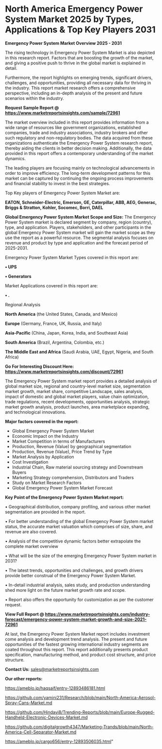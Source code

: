 # North America Emergency Power System Market 2025 by Types, Applications & Top Key Players 2031

<Strong> Emergency Power System Market Overview 2025 - 2031</strong>

The rising technology in Emergency Power System Market is also depicted in this research report. Factors that are boosting the growth of the market, and giving a positive push to thrive in the global market is explained in detail.

Furthermore, the report highlights on emerging trends, significant drivers, challenges, and opportunities, providing all necessary data for thriving in the industry. This report market research offers a comprehensive perspective, including an in-depth analysis of the present and future scenarios within the industry.

<strong>Request Sample Report @ <a href=https://www.marketreportsinsights.com/sample/72961>https://www.marketreportsinsights.com/sample/72961</a></strong>

The market overview included in this report provides information from a wide range of resources like government organizations, established companies, trade and industry associations, industry brokers and other such regulatory and non-regulatory bodies. The data acquired from these organizations authenticate the Emergency Power System research report, thereby aiding the clients in better decision making. Additionally, the data provided in this report offers a contemporary understanding of the market dynamics.

The leading players are focusing mainly on technological advancements in order to improve efficiency. The long-term development patterns for this market can be captured by continuing the ongoing process improvements and financial stability to invest in the best strategies.

Top Key players of Emergency Power System Market are:

<strong>EATON, Schneider-Electric, Emerson, GE, Caterpillar, ABB, AEG, Generac, Briggs & Stratton, Kohler, Socomec, Borri, DAEL</strong>

<strong><b>Global Emergency Power System Market Scope and Size:</b></strong>
The Emergency Power System market is declared segment by company, region (country), type, and application. Players, stakeholders, and other participants in the global Emergency Power System market will gain the market scope as they use the report as a powerful resource. The segmental analysis focuses on revenue and product by type and application and the forecast period of 2025-2031.

Emergency Power System Market Types covered in this report are:

<strong>• UPS

• Generators</strong>

Market Applications covered in this report are:

<strong>• .</strong> 

Regional Analysis

<strong>North America</strong> (the United States, Canada, and Mexico)

<strong>Europe</strong> (Germany, France, UK, Russia, and Italy)

<strong>Asia-Pacific</strong> (China, Japan, Korea, India, and Southeast Asia)

<strong>South America</strong> (Brazil, Argentina, Colombia, etc.)

<strong>The Middle East and Africa</strong> (Saudi Arabia, UAE, Egypt, Nigeria, and South Africa)

<strong>Go For Interesting Discount Here: <a href=https://www.marketreportsinsights.com/discount/72961>https://www.marketreportsinsights.com/discount/72961</a></strong>

The Emergency Power System market report provides a detailed analysis of global market size, regional and country-level market size, segmentation market growth, market share, competitive Landscape, sales analysis, impact of domestic and global market players, value chain optimization, trade regulations, recent developments, opportunities analysis, strategic market growth analysis, product launches, area marketplace expanding, and technological innovations.

<strong><b>Major factors covered in the report:</b></strong>
<ul>
  <li>Global Emergency Power System Market </li>
  <li>Economic Impact on the Industry</li>
  <li>Market Competition in terms of Manufacturers</li>
  <li>Production, Revenue (Value) by geographical segmentation</li>
  <li>Production, Revenue (Value), Price Trend by Type</li>
  <li>Market Analysis by Application</li>
  <li>Cost Investigation</li>
  <li>Industrial Chain, Raw material sourcing strategy and Downstream Buyers</li>
  <li>Marketing Strategy comprehension, Distributors and Traders</li>
  <li>Study on Market Research Factors</li>
  <li>Global Emergency Power System Market Forecast</li>
</ul>

<strong><b>Key Point of the Emergency Power System Market report:</b></strong>

• Geographical distribution, company profiling, and various other market segmentation are provided in the report.

• For better understanding of the global Emergency Power System market status, the accurate market valuation which comprises of size, share, and revenue are also covered.

• Analysis of the competitive dynamic factors better extrapolate the complete market overview

• What will be the size of the emerging Emergency Power System market in 2031?

• The latest trends, opportunities and challenges, and growth drivers provide better construal of the Emergency Power System Market.

• In-detail industrial analysis, sales study, and production understanding shed more light on the future market growth rate and scope.

• Report also offers the opportunity for customization as per the customer request.

<strong><b>View Full Report @ <a href=https://www.marketreportsinsights.com/industry-forecast/emergency-power-system-market-growth-and-size-2021-72961>https://www.marketreportsinsights.com/industry-forecast/emergency-power-system-market-growth-and-size-2021-72961</a></b></strong>


At last, the Emergency Power System Market report includes investment come analysis and development trend analysis. The present and future opportunities of the fastest growing international industry segments are coated throughout this report. This report additionally presents product specification, manufacturing method, and product cost structure, and price structure.

<strong>Contact Us:</strong>
sales@marketreportsinsights.com

<strong>Our other reports:</strong>

<a href=https://ameblo.jp/haqsaif/entry-12893486181.html>https://ameblo.jp/haqsaif/entry-12893486181.html</a>

<a href=https://github.com/yamini231/Research/blob/main/North-America-Aerosol-Spray-Cans-Market.md>https://github.com/yamini231/Research/blob/main/North-America-Aerosol-Spray-Cans-Market.md</a>

<a href=https://github.com/Hindavi8/Trending-Reports/blob/main/Europe-Rugged-Handheld-Electronic-Devices-Market.md>https://github.com/Hindavi8/Trending-Reports/blob/main/Europe-Rugged-Handheld-Electronic-Devices-Market.md</a>

<a href=https://github.com/digitalgrowth4347/Marketing-Trands/blob/main/North-America-Cell-Separator-Market.md>https://github.com/digitalgrowth4347/Marketing-Trands/blob/main/North-America-Cell-Separator-Market.md</a>

<a href=https://ameblo.jp/cargo656/entry-12893506035.html>https://ameblo.jp/cargo656/entry-12893506035.html</a>"
